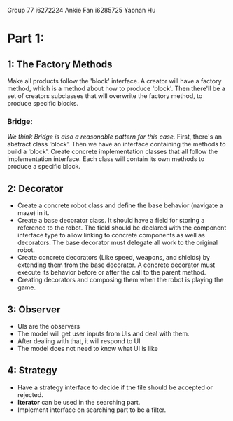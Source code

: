 Group 77
i6272224 Ankie Fan
i6285725 Yaonan Hu
# Part 1:

## 1: The Factory Methods
Make all products follow the 'block' interface. A creator will have a factory method, which is a method about how to produce 'block'. Then there'll be a set of creators subclasses that will overwrite the factory method, to produce specific blocks.

### Bridge:
*We think Bridge is also a reasonable pattern for this case.*
First, there's an abstract class 'block'. Then we have an interface containing the methods to build a 'block'. Create concrete implementation classes that all follow the implementation interface. Each class will contain its own methods to produce a specific block.

## 2: Decorator
+ Create a concrete robot class and define the base behavior (navigate a maze) in it.
+ Create a base decorator class. It should have a field for storing a reference to the robot. The field should be declared with the component interface type to allow linking to concrete components as well as decorators. The base decorator must delegate all work to the original robot.
+ Create concrete decorators (Like speed, weapons, and shields) by extending them from the base decorator. A concrete decorator must execute its behavior before or after the call to the parent method.
+ Creating decorators and composing them when the robot is playing the game.


## 3: Observer
+ UIs are the observers
+ The model will get user inputs from UIs and deal with them.
+ After dealing with that, it will respond to UI
+ The model does not need to know what UI is like

## 4: Strategy
+ Have a strategy interface to decide if the file should be accepted or rejected.
+ **Iterator** can be used in the searching part.
+ Implement interface on searching part to be a filter.